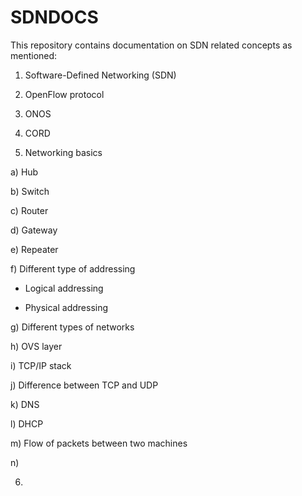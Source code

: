 # SDNDOCS
This repository contains documentation on SDN related concepts as mentioned:

1. Software-Defined Networking (SDN)

2. OpenFlow protocol

3. ONOS

4. CORD

5. Networking basics

  a) Hub 

  b) Switch

  c) Router

  d) Gateway

  e) Repeater

  f) Different type of addressing

  - Logical addressing

  - Physical addressing
  
  g) Different types of networks 

  h) OVS layer

  i) TCP/IP stack 

  j) Difference between TCP and UDP 

  k) DNS 

  l) DHCP 

  m) Flow of packets between two machines 

  n) 

6. 
